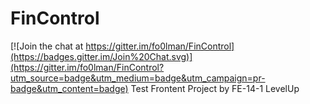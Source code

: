# FinControl

[![Join the chat at https://gitter.im/fo0lman/FinControl](https://badges.gitter.im/Join%20Chat.svg)](https://gitter.im/fo0lman/FinControl?utm_source=badge&utm_medium=badge&utm_campaign=pr-badge&utm_content=badge)
Test Frontent Project by FE-14-1 LevelUp
